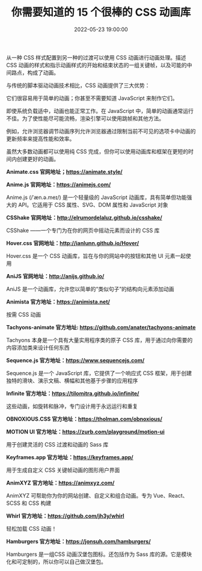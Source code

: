 ﻿---
title: 你需要知道的 15 个很棒的 CSS 动画库
type: 'tags'
categories: ['Web']
date: 2022-05-23 19:00:00

---

从一种 CSS 样式配置到另一种的过渡可以使用 CSS 动画进行动画处理。描述 CSS 动画的样式和指示动画样式的开始和结束状态的一组关键帧，以及可能的中间路点，构成了动画。

与传统的脚本驱动动画技术相比，CSS 动画提供了三大优势：

它们很容易用于简单的动画；你甚至不需要知道 JavaScript 来制作它们。

即使系统负载适中，动画也能正常工作。在 JavaScript 中，简单的动画通常运行不佳。为了使性能尽可能流畅，渲染引擎可以使用跳帧和其他方法。

例如，允许浏览器调节动画序列允许浏览器通过限制当前不可见的选项卡中动画的更新频率来提高性能和效率。

虽然大多数动画都可以使用纯 CSS 完成，但你可以使用动画库和框架在更短的时间内创建更好的动画。

**Animate.css
官网地址；https://animate.style/**


**Anime.js
官网地址：https://animejs.com/**

Anime.js (/ˈæn.ə.meɪ/) 是一个轻量级的 JavaScript 动画库，具有简单但功能强大的 API。它适用于 CSS 属性、SVG、DOM 属性和 JavaScript 对象


**CSShake
官网地址：http://elrumordelaluz.github.io/csshake/**

CSShake ——一个专门为在你的网页中摇动元素而设计的 CSS 库


**Hover.css
官网地址：http://ianlunn.github.io/Hover/**

Hover.css 是一个 CSS 动画库，旨在与你的网站中的按钮和其他 UI 元素一起使用


**AniJS
官网地址：http://anijs.github.io/**

AniJS 是一个动画库，允许您以简单的“类似句子”的结构向元素添加动画


**Animista
官方地址：https://animista.net/**

按需 CSS 动画


**Tachyons-animate
官方地址: https://github.com/anater/tachyons-animate**

Tachyons 本身是一个具有大量实用程序类的原子 CSS 库，用于通过向你需要的内容添加类来设计任何东西

**Sequence.js
官方地址：https://www.sequencejs.com/**

Sequence.js 是一个 JavaScript 库，它提供了一个响应式 CSS 框架，用于创建独特的滑块、演示文稿、横幅和其他基于步骤的应用程序


**Infinite
官方地址：https://tilomitra.github.io/infinite/**

这些动画，如旋转和脉冲，专门设计用于永远运行和重复


**OBNOXIOUS.CSS
官方地址：https://tholman.com/obnoxious/**


**MOTION UI
官方地址：https://zurb.com/playground/motion-ui**

用于创建灵活的 CSS 过渡和动画的 Sass 库


**Keyframes.app
官方地址：https://keyframes.app/**

用于生成自定义 CSS 关键帧动画的图形用户界面


**AnimXYZ
官方地址：https://animxyz.com/**

AnimXYZ 可帮助你为你的网站创建、自定义和组合动画。专为 Vue、React、SCSS 和 CSS 构建


**Whirl
官方地址：https://github.com/jh3y/whirl**

轻松加载 CSS 动画！


**Hamburgers
官方地址：https://jonsuh.com/hamburgers/**

Hamburgers 是一组CSS 动画汉堡包图标。还包括作为 Sass 库的源。它是模块化和可定制的，所以你可以自己做汉堡包。



